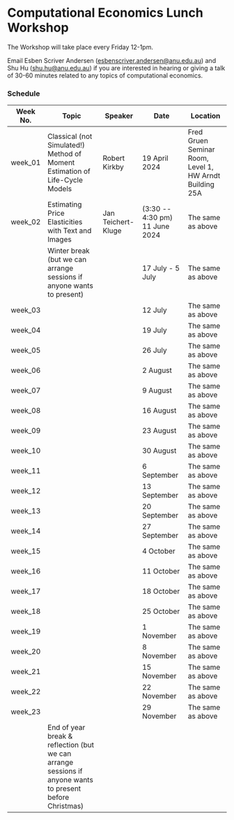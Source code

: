 # Computational Economics Lunch Workshop

The Workshop will take place every Friday 12-1pm.

Email Esben Scriver Andersen ([esbenscriver.andersen@anu.edu.au](mailto:esbenscriver.andersen@anu.edu.au)) and Shu Hu ([shu.hu@anu.edu.au](mailto:shu.hu@anu.edu.au)) if you are interested in hearing or giving a talk of 30-60 minutes related to any topics of computational economics.

### Schedule

| Week No. | Topic                                                       | Speaker                                                     | Date              | Location                                                   |
| -------- | ------------------------------------------------------------ | ------------------------------------------------------------ | ----------------- | ------------------------------------------------------- |
| week_01 | Classical (not Simulated!) Method of Moment Estimation of Life-Cycle Models | Robert Kirkby | 19 April 2024 | Fred Gruen Seminar Room, Level 1, HW Arndt Building 25A |
| week_02  | Estimating Price Elasticities with Text and Images | Jan Teichert-Kluge |  (3:30 -- 4:30 pm) 11 June 2024    | The same as above                                       |
|  | Winter break (but we can arrange sessions if anyone wants to present) | | 17 July - 5 July | The same as above |
| week_03 |       |         | 12 July | The same as above |
| week_04 | | | 19 July | The same as above |
| week_05 |  | | 26 July | The same as above |
| week_06 |  | | 2 August | The same as above |
| week_07 |  | | 9 August | The same as above |
| week_08 |  | | 16 August | The same as above |
| week_09 |  | | 23 August | The same as above |
| week_10 |  | | 30 August | The same as above |
| week_11 |  | | 6 September | The same as above |
| week_12 |  | | 13 September | The same as above |
| week_13 |  | | 20 September | The same as above |
| week_14 |  | | 27 September | The same as above |
| week_15 |  | | 4 October | The same as above |
| week_16 | | | 11 October | The same as above |
| week_17 | | | 18 October | The same as above |
| week_18 | | | 25 October | The same as above |
| week_19 | | | 1 November | The same as above |
| week_20 | | | 8 November | The same as above |
| week_21 | | | 15 November | The same as above |
| week_22 | | | 22 November | The same as above |
| week_23 | | | 29 November | The same as above |
| | End of year break & reflection (but we can arrange sessions if anyone wants to present before Christmas) | | | |
